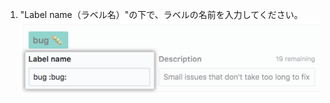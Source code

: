 1. "Label name（ラベル名）"の下で、ラベルの名前を入力してください。 ![ラベル名の入力フィールド](/assets/images/help/issues/Issues-Label-Create.png)
